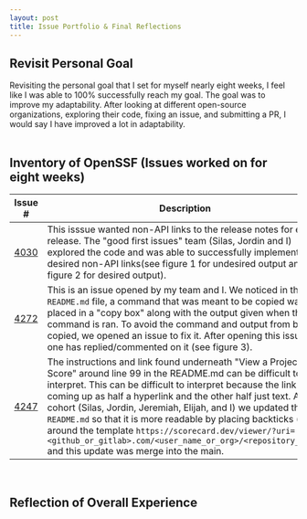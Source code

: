 ```yaml
---
layout: post
title: Issue Portfolio & Final Reflections
---
```

## Revisit Personal Goal
Revisiting the personal goal that I set for myself nearly eight weeks, I feel like I was able to 100% successfully reach my goal. The 
goal was to improve my adaptability. After looking at different open-source organizations, exploring their code, fixing an issue, and 
submitting a PR, I would say I have improved a lot in adaptability. 
<br>
<br>
## Inventory of OpenSSF (Issues worked on for eight weeks)
| Issue #  | Description|
|----------|------------|
|[4030](https://github.com/ossf/scorecard/issues/4030) | This isssue wanted non-API links to the release notes for each release. The "good first issues" team (Silas, Jordin and I) explored the code and was able to successfully implement the desired non-API links(see figure 1 for undesired output and figure 2 for desired output).| 
|[4272](https://github.com/ossf/scorecard/issues/4272) | This is an issue opened by my team and I. We noticed in the `README.md` file, a command that was meant to be copied was placed in a "copy box" along with the output given when the command is ran. To avoid the command and output from being copied, we opened an issue to fix it. After opening this issue, no one has replied/commented on it (see figure 3).|
|[4247](https://github.com/ossf/scorecard/issues/4247) | The instructions and link found underneath "View a Project's Score" around line 99 in the README.md can be difficult to interpret. This can be difficult to interpret because the link is coming up as half a hyperlink and the other half just text. As a cohort (Silas, Jordin, Jeremiah, Elijah, and I) we updated the `README.md` so that it is more readable by placing backticks (``) around the template `https://scorecard.dev/viewer/?uri=<github_or_gitlab>.com/<user_name_or_org>/<repository_name>` and this update was merge into the main.                                                     |
<br>

## Reflection of Overall Experience
